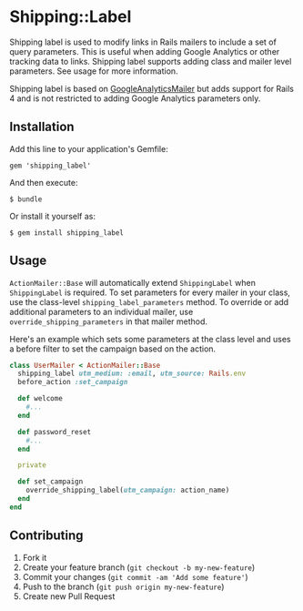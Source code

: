 # Shipping::Label

Shipping label is used to modify links in Rails mailers to include a set of
query parameters. This is useful when adding Google Analytics or other tracking
data to links. Shipping label supports adding class and mailer level parameters.
See usage for more information.

Shipping label is based on [GoogleAnalyticsMailer][GAM] but adds support for
Rails 4 and is not restricted to adding Google Analytics parameters only.

[GAM]:https://github.com/fabn/google_analytics_mailer

## Installation

Add this line to your application's Gemfile:

    gem 'shipping_label'

And then execute:

    $ bundle

Or install it yourself as:

    $ gem install shipping_label

## Usage

`ActionMailer::Base` will automatically extend `ShippingLabel` when
`ShippingLabel` is required. To set parameters for every mailer in your class,
use the class-level `shipping_label_parameters` method. To override or add
additional parameters to an individual mailer, use
`override_shipping_parameters` in that mailer method.

Here's an example which sets some parameters at the class level and uses a
before filter to set the campaign based on the action.

```ruby
class UserMailer < ActionMailer::Base
  shipping_label utm_medium: :email, utm_source: Rails.env
  before_action :set_campaign

  def welcome
    #...
  end

  def password_reset
    #...
  end

  private

  def set_campaign
    override_shipping_label(utm_campaign: action_name)
  end
end
```

## Contributing

1. Fork it
2. Create your feature branch (`git checkout -b my-new-feature`)
3. Commit your changes (`git commit -am 'Add some feature'`)
4. Push to the branch (`git push origin my-new-feature`)
5. Create new Pull Request
